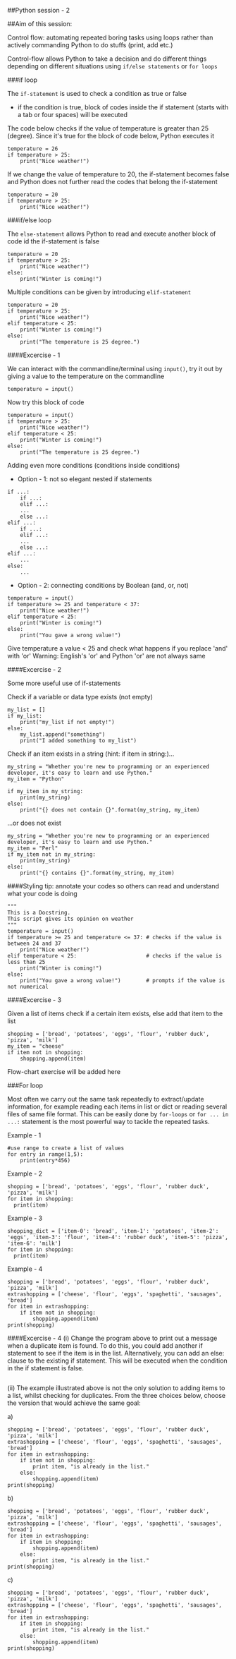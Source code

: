 ##Python session - 2

##Aim of this session: 

Control flow: automating repeated boring tasks using loops rather than actively commanding Python to do stuffs (print, add etc.)

Control-flow allows Python to take a decision and do different things depending on different situations using `if/else statements` or `for loops`

###if loop

The `if-statement` is used to check a condition as true or false
- if the condition is true, block of codes inside the if statement (starts with a tab or four spaces) will be executed

The code below checks if the value of temperature is greater than 25 (degree). Since it's true for the block of code below, Python executes it
```
temperature = 26
if temperature > 25:
    print("Nice weather!")
```

If we change the value of temperature to 20, the if-statement becomes false and Python does not further read the codes that belong the if-statement 
```
temperature = 20
if temperature > 25:
    print("Nice weather!")
```

###if/else loop

The `else-statement` allows Python to read and execute another block of code id the if-statement is false

```
temperature = 20
if temperature > 25:
    print("Nice weather!")
else:
    print("Winter is coming!")
```

Multiple conditions can be given by introducing `elif-statement`
```
temperature = 20
if temperature > 25:
    print("Nice weather!")
elif temperature < 25:
    print("Winter is coming!")
else:
    print("The temperature is 25 degree.")
```

####Excercise - 1

We can interact with the commandline/terminal using `input()`, try it out by giving a value to the temperature on the commandline
```
temperature = input()
````

Now try this block of code
```
temperature = input()
if temperature > 25:
    print("Nice weather!")
elif temperature < 25:
    print("Winter is coming!")
else:
    print("The temperature is 25 degree.")
```

Adding even more conditions (conditions inside conditions)
- Option - 1: not so elegant nested if statements
```
if ...:
    if ...:
    elif ...:
    ...
    else ...:
elif ...:
    if ...:
    elif ...:
    ...
    else ...:
elif ...:
    ...
else:
    ...
```

- Option - 2: connecting conditions by Boolean (and, or, not)
```
temperature = input()
if temperature >= 25 and temperature < 37:
    print("Nice weather!")
elif temperature < 25:
    print("Winter is coming!")
else:
    print("You gave a wrong value!")
```

Give temperature a value < 25 and check what happens if you replace 'and' with 'or'
Warning: English's 'or' and Python 'or' are not always same

####Excercise - 2

Some more useful use of if-statements

Check if a variable or data type exists (not empty)

```
my_list = []
if my_list:
    print("my_list if not empty!")
else:
    my_list.append("something")
    print("I added something to my_list")
```

Check if an item exists in a string (hint: if item in string:)...
```
my_string = "Whether you're new to programming or an experienced developer, it's easy to learn and use Python."
my_item = "Python"

if my_item in my_string:
    print(my_string)
else:
    print("{} does not contain {}".format(my_string, my_item)
```
...or does not exist

```
my_string = "Whether you're new to programming or an experienced developer, it's easy to learn and use Python."
my_item = "Perl"
if my_item not in my_string:
    print(my_string)
else:
    print("{} contains {}".format(my_string, my_item)
```

####Styling tip: annotate your codes so others can read and understand what your code is doing

```
""" 
This is a Docstring. 
This script gives its opinion on weather
"""
temperature = input()
if temperature >= 25 and temperature <= 37: # checks if the value is between 24 and 37
    print("Nice weather!")
elif temperature < 25:                      # checks if the value is less than 25
    print("Winter is coming!")
else:
    print("You gave a wrong value!")        # prompts if the value is not numerical
```

####Excercise - 3

Given a list of items check if a certain item exists, else add that item to the list
```
shopping = ['bread', 'potatoes', 'eggs', 'flour', 'rubber duck', 'pizza', 'milk']
my_item = "cheese"
if item not in shopping:
    shopping.append(item)
```

Flow-chart exercise will be added here


###For loop

Most often we carry out the same task repeatedly to extract/update information, for example reading each items in list or dict or reading several files of same file format. This can be easily done by `for-loops` or `for ... in ...:` statement is the most powerful way to tackle the repeated tasks.

Example - 1
```
#use range to create a list of values
for entry in ramge(1,5):
    print(entry*456)
```
Example - 2
```
shopping = ['bread', 'potatoes', 'eggs', 'flour', 'rubber duck', 'pizza', 'milk']
for item in shopping:
  print(item)
```
Example - 3
```
shopping_dict = ['item-0': 'bread', 'item-1': 'potatoes', 'item-2': 'eggs', 'item-3': 'flour', 'item-4': 'rubber duck', 'item-5': 'pizza', 'item-6': 'milk']
for item in shopping:
  print(item)
```
Example - 4
```
shopping = ['bread', 'potatoes', 'eggs', 'flour', 'rubber duck', 'pizza', 'milk']
extrashopping = ['cheese', 'flour', 'eggs', 'spaghetti', 'sausages', 'bread']
for item in extrashopping:
    if item not in shopping:
        shopping.append(item)
print(shopping) 
```

####Excercise - 4
(i) Change the program above to print out a message when a duplicate item is found. To do this, you could add another if statement to see if the item is in the list. Alternatively, you can add an else: clause to the existing if statement. This will be executed when the condition in the if statement is false.
```
```

(ii) The example illustrated above is not the only solution to adding items to a list, whilst checking for duplicates. From the three choices below, choose the version that would achieve the same goal:

a)
```
shopping = ['bread', 'potatoes', 'eggs', 'flour', 'rubber duck', 'pizza', 'milk']
extrashopping = ['cheese', 'flour', 'eggs', 'spaghetti', 'sausages', 'bread']
for item in extrashopping:
    if item not in shopping:   
        print item, "is already in the list."
    else: 
        shopping.append(item)
print(shopping)
```
b)
```
shopping = ['bread', 'potatoes', 'eggs', 'flour', 'rubber duck', 'pizza', 'milk']
extrashopping = ['cheese', 'flour', 'eggs', 'spaghetti', 'sausages', 'bread']
for item in extrashopping:
    if item in shopping:
        shopping.append(item)
    else: 
        print item, "is already in the list."
print(shopping)
```
c)
```
shopping = ['bread', 'potatoes', 'eggs', 'flour', 'rubber duck', 'pizza', 'milk']
extrashopping = ['cheese', 'flour', 'eggs', 'spaghetti', 'sausages', 'bread']
for item in extrashopping:
    if item in shopping:
        print item, "is already in the list."
    else: 
        shopping.append(item)
print(shopping)
```
